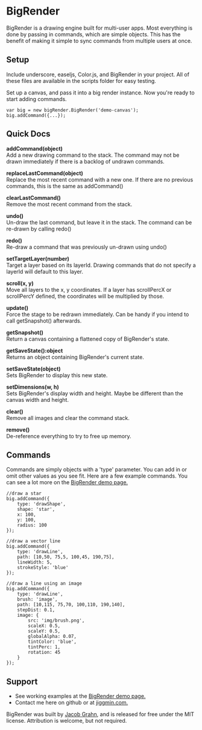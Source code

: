 # BigRender

BigRender is a drawing engine built for multi-user apps. Most everything is done by passing in commands, which are simple objects. This has the benefit of making it simple to sync commands from multiple users at once.

## Setup
Include underscore, easeljs, Color.js, and BigRender in your project. All of these files are available in the scripts folder for easy testing.

Set up a canvas, and pass it into a big render instance. Now you're ready to start adding commands.
```
var big = new bigRender.BigRender('demo-canvas');
big.addCommand({...});
```

## Quick Docs

**addCommand(object)**  
Add a new drawing command to the stack. The command may not be drawn immediately if there is a backlog of undrawn commands.

**replaceLastCommand(object)**  
Replace the most recent command with a new one. If there are no previous commands, this is the same as addCommand()

**clearLastCommand()**  
Remove the most recent command from the stack.

**undo()**  
Un-draw the last command, but leave it in the stack. The command can be re-drawn by calling redo()

**redo()**  
Re-draw a command that was previously un-drawn using undo()

**setTargetLayer(number)**  
Target a layer based on its layerId. Drawing commands that do not specify a layerId will default to this layer.

**scroll(x, y)**  
Move all layers to the x, y coordinates. If a layer has scrollPercX or scrollPercY defined, the coordinates will be multiplied by those.

**update()**  
Force the stage to be redrawn immediately. Can be handy if you intend to call getSnapshot() afterwards.

**getSnapshot()**  
Return a canvas containing a flattened copy of BigRender's state.

**getSaveState():object**  
Returns an object containing BigRender's current state.

**setSaveState(object)**  
Sets BigRender to display this new state.

**setDimensions(w, h)**  
Sets BigRender's display width and height. Maybe be different than the canvas width and height.

**clear()**  
Remove all images and clear the command stack.

**remove()**  
De-reference everything to try to free up memory.


## Commands

Commands are simply objects with a 'type' parameter. You can add in or omit other values as you see fit. Here are a few example commands. You can see a lot more on the [BigRender demo page.](https://jiggmin.com/projects/big-render/build/index.html)
```
//draw a star
big.addCommand({
    type: 'drawShape',
    shape: 'star',
    x: 100,
    y: 100,
    radius: 100
});

//draw a vector line
big.addCommand({
    type: 'drawLine',
    path: [10,50, 75,5, 100,45, 190,75],
    lineWidth: 5,
    strokeStyle: 'blue'
});

//draw a line using an image
big.addCommand({
    type: 'drawLine',
    brush: 'image',
    path: [10,115, 75,70, 100,110, 190,140],
    stepDist: 0.1,
    image: {
        src: 'img/brush.png',
        scaleX: 0.5,
        scaleY: 0.5,
        globalAlpha: 0.07,
        tintColor: 'blue',
        tintPerc: 1,
        rotation: 45
    }
});
```


## Support
* See working examples at the [BigRender demo page.](https://jiggmin.com/projects/big-render/build/index.html)
* Contact me here on github or at [jiggmin.com.](https://jiggmin.com)

BigRender was built by [Jacob Grahn](https://jiggmin.com), and is released for free under the MIT license. Attribution is welcome, but not required.
